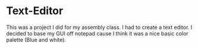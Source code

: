 # Text-Editor
This was a project I did for my assembly class. I had to create a text editor. I decided to base my GUI off notepad cause I think it was a nice basic color palette (Blue and white). 
